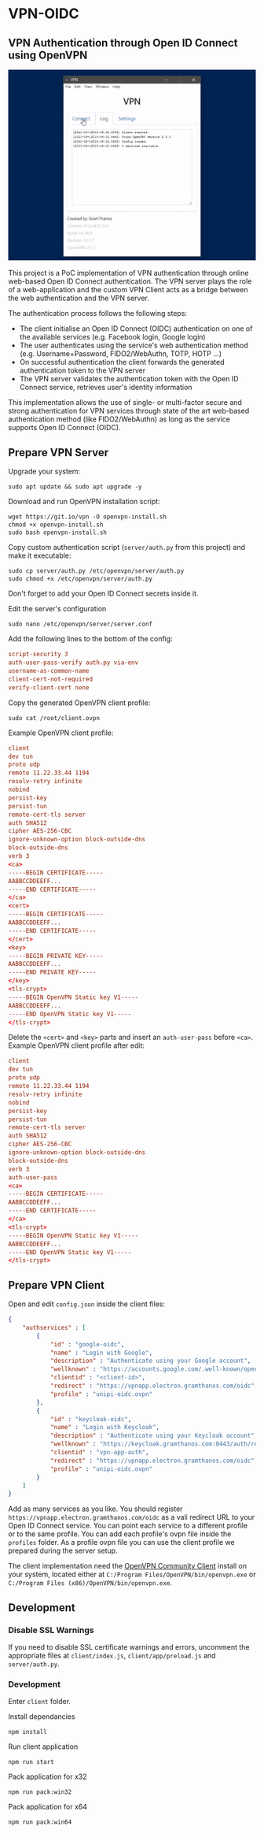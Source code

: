 # VPN-OIDC
## VPN Authentication through Open ID Connect using OpenVPN

![demo](preview.gif)

This project is a PoC implementation of VPN authentication through online web-based Open ID Connect authentication.
The VPN server plays the role of a web-application and the custom VPN Client acts as a bridge between the web authentication and the VPN server.

The authentication process follows the following steps:
- The client initialise an Open ID Connect (OIDC) authentication on one of the available services (e.g. Facebook login, Google login)
- The user authenticates using the service's web authentication method (e.g. Username+Password, FIDO2/WebAuthn, TOTP, HOTP ...)
- On successful authentication the client forwards the generated authentication token to the VPN server
- The VPN server validates the authentication token with the Open ID Connect service, retrieves user's identity information

This implementation allows the use of single- or multi-factor secure and strong authentication for VPN services through state of the art web-based authentication method (like FIDO2/WebAuthn) as long as the service supports Open ID Connect (OIDC).

## Prepare VPN Server

Upgrade your system:
```console
sudo apt update && sudo apt upgrade -y
```

Download and run OpenVPN installation script:
```console
wget https://git.io/vpn -O openvpn-install.sh
chmod +x openvpn-install.sh
sudo bash openvpn-install.sh
```

Copy custom authentication script (`server/auth.py` from this project) and make it executable:
```console
sudo cp server/auth.py /etc/openvpn/server/auth.py
sudo chmod +x /etc/openvpn/server/auth.py
```
Don't forget to add your Open ID Connect secrets inside it.

Edit the server's configuration
```console
sudo nano /etc/openvpn/server/server.conf
```
Add the following lines to the bottom of the config:
```conf
script-security 3
auth-user-pass-verify auth.py via-env
username-as-common-name
client-cert-not-required
verify-client-cert none
```

Copy the generated OpenVPN client profile:
```console
sudo cat /root/client.ovpn
```

Example OpenVPN client profile:
```conf
client
dev tun
proto udp
remote 11.22.33.44 1194
resolv-retry infinite
nobind
persist-key
persist-tun
remote-cert-tls server
auth SHA512
cipher AES-256-CBC
ignore-unknown-option block-outside-dns
block-outside-dns
verb 3
<ca>
-----BEGIN CERTIFICATE-----
AABBCCDDEEFF...
-----END CERTIFICATE-----
</ca>
<cert>
-----BEGIN CERTIFICATE-----
AABBCCDDEEFF...
-----END CERTIFICATE-----
</cert>
<key>
-----BEGIN PRIVATE KEY-----
AABBCCDDEEFF...
-----END PRIVATE KEY-----
</key>
<tls-crypt>
-----BEGIN OpenVPN Static key V1-----
AABBCCDDEEFF...
-----END OpenVPN Static key V1-----
</tls-crypt>
```

Delete the `<cert>` and `<key>` parts and insert an `auth-user-pass` before `<ca>`.
Example OpenVPN client profile after edit:
```conf
client
dev tun
proto udp
remote 11.22.33.44 1194
resolv-retry infinite
nobind
persist-key
persist-tun
remote-cert-tls server
auth SHA512
cipher AES-256-CBC
ignore-unknown-option block-outside-dns
block-outside-dns
verb 3
auth-user-pass
<ca>
-----BEGIN CERTIFICATE-----
AABBCCDDEEFF...
-----END CERTIFICATE-----
</ca>
<tls-crypt>
-----BEGIN OpenVPN Static key V1-----
AABBCCDDEEFF...
-----END OpenVPN Static key V1-----
</tls-crypt>
```

## Prepare VPN Client
Open and edit `config.json` inside the client files:
```json
{
	"authservices" : [
		{
			"id" : "google-oidc",
			"name" : "Login with Google",
			"description" : "Authenticate using your Google account",
			"wellknown" : "https://accounts.google.com/.well-known/openid-configuration",
			"clientid" : "<client-id>",
			"redirect" : "https://vpnapp.electron.gramthanos.com/oidc",
			"profile" : "unipi-oidc.ovpn"
		},
		{
			"id" : "keycloak-oidc",
			"name" : "Login with Keycloak",
			"description" : "Authenticate using your Keycloak account",
			"wellknown" : "https://keycloak.gramthanos.com:8443/auth/realms/DEMOAPP/.well-known/openid-configuration",
			"clientid" : "vpn-app-auth",
			"redirect" : "https://vpnapp.electron.gramthanos.com/oidc",
			"profile" : "unipi-oidc.ovpn"
		}
	]
}
```
Add as many services as you like.
You should register `https://vpnapp.electron.gramthanos.com/oidc` as a vali redirect URL to your Open ID Connect service.
You can point each service to a different profile or to the same profile.
You can add each profile's ovpn file inside the `profiles` folder.
As a profile ovpn file you can use the client profile we prepared during the server setup.

The client implementation need the [OpenVPN Community Client](https://openvpn.net/community-downloads/) install on your system, located either at `C:/Program Files/OpenVPN/bin/openvpn.exe` or `C:/Program Files (x86)/OpenVPN/bin/openvpn.exe`.


## Development

### Disable SSL Warnings 
If you need to disable SSL certificate warnings and errors, uncomment the appropriate files at `client/index.js`, `client/app/preload.js` and `server/auth.py`.

### Development
Enter `client` folder.

Install dependancies
```console
npm install
```

Run client application
```console
npm run start
```

Pack application for x32
```console
npm run pack:win32
```

Pack application for x64
```console
npm run pack:win64
```
